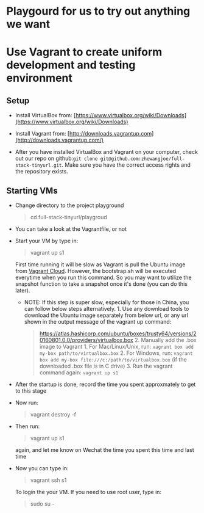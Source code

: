 # Playgourd for us to try out anything we want

# Use Vagrant to create uniform development and testing environment

## Setup

- Install VirtualBox from: [https://www.virtualbox.org/wiki/Downloads](https://www.virtualbox.org/wiki/Downloads)


- Install Vagrant from: [http://downloads.vagrantup.com](http://downloads.vagrantup.com/)


- After you have installed VirtualBox and Vagrant on your computer, check out our repo on github:`git clone git@github.com:zhewangjoe/full-stack-tinyurl.git`. Make sure you have the correct access rights and the repository exists.

## Starting VMs

- Change directory to the project playground
  > cd full-stack-tinyurl/playgroud

- You can take a look at the Vagrantfile, or not


- Start your VM by type in:
  > vagrant up s1

  First time running it will be slow as Vagrant is pull the Ubuntu image from [Vagrant Cloud](https://vagrantcloud.com/). However, the bootstrap.sh will be executed everytime when you run this command. So you may want to utilize the snapshot function to take a snapshot once it's done (you can do this later).

  * NOTE: If this step is super slow, especially for those in China, you can follow below steps alternatively.
        1. Use any download tools to download the Ubuntu image separately from below url, or any url shown in the output message of the vagrant up command: 
  	   > https://atlas.hashicorp.com/ubuntu/boxes/trusty64/versions/20160801.0.0/providers/virtualbox.box
        2. Manually add the .box image to Vagrant
           1. For Mac/Linux/Unix, run: `vagrant box add my-box path/to/virtualbox.box`
           2. For Windows, run: `vagrant box add my-box file:///c:/path/to/virtualbox.box` (if the downloaded .box file is in C drive)
        3. Run the vagrant command again: `vagrant up s1`

- After the startup is done, record the time you spent approxmately to get to this stage

- Now run:
  > vagrant destroy -f

- Then run:
  > vagrant up s1
  
  again, and let me know on Wechat the time you spent this time and last time

- Now you can type in:
  > vagrant ssh s1

  To login the your VM. If you need to use root user, type in:
  > sudo su -
